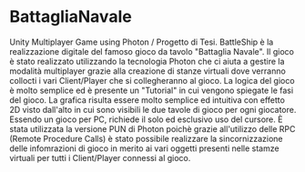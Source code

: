 # BattagliaNavale
Unity Multiplayer Game using Photon / Progetto di Tesi.
BattleShip è la realizzazione digitale del famoso gioco da tavolo "Battaglia Navale". Il gioco è stato realizzato utilizzando la tecnologia Photon che ci aiuta a gestire la modalità multiplayer grazie alla creazione di stanze virtuali dove verranno collocti i vari Client/Player che si collegheranno al gioco.
La logica del gioco è molto semplice ed è presente un "Tutorial" in cui vengono spiegate le fasi del gioco. La grafica risulta essere molto semplice ed intuitiva con effetto 2D visto dall'alto in cui sono visibili le due tavole di gioco per ogni giocatore. Essendo un gioco per PC, richiede il solo ed esclusivo uso del cursore.
È stata utilizzata la versione PUN di Photon poichè grazie all'utilizzo delle RPC (Remote Procedure Calls) è stato possibile realizzare la sincornizzazione delle infomrazioni di gioco in merito ai vari oggetti presenti nelle stamze virtuali per tutti i Client/Player connessi al gioco.
